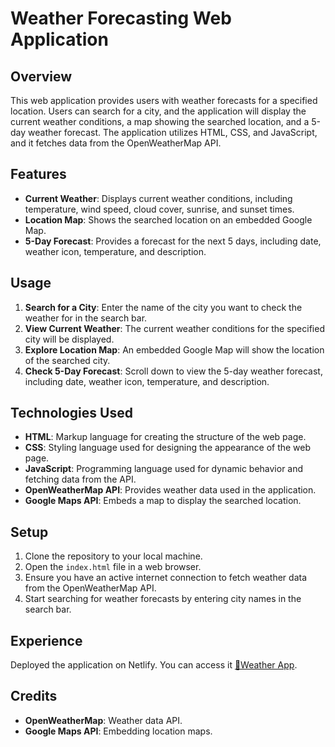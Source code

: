 # Weather Forecasting Web Application

## Overview
This web application provides users with weather forecasts for a specified location. Users can search for a city, and the application will display the current weather conditions, a map showing the searched location, and a 5-day weather forecast. The application utilizes HTML, CSS, and JavaScript, and it fetches data from the OpenWeatherMap API.

## Features
- **Current Weather**: Displays current weather conditions, including temperature, wind speed, cloud cover, sunrise, and sunset times.
- **Location Map**: Shows the searched location on an embedded Google Map.
- **5-Day Forecast**: Provides a forecast for the next 5 days, including date, weather icon, temperature, and description.

## Usage
1. **Search for a City**: Enter the name of the city you want to check the weather for in the search bar.
2. **View Current Weather**: The current weather conditions for the specified city will be displayed.
3. **Explore Location Map**: An embedded Google Map will show the location of the searched city.
4. **Check 5-Day Forecast**: Scroll down to view the 5-day weather forecast, including date, weather icon, temperature, and description.

## Technologies Used
- **HTML**: Markup language for creating the structure of the web page.
- **CSS**: Styling language used for designing the appearance of the web page.
- **JavaScript**: Programming language used for dynamic behavior and fetching data from the API.
- **OpenWeatherMap API**: Provides weather data used in the application.
- **Google Maps API**: Embeds a map to display the searched location.

## Setup
1. Clone the repository to your local machine.
2. Open the `index.html` file in a web browser.
3. Ensure you have an active internet connection to fetch weather data from the OpenWeatherMap API.
4. Start searching for weather forecasts by entering city names in the search bar.

## Experience
Deployed the application on Netlify. You can access it [🔗Weather App](https://weatherforecastingappmasai.netlify.app/).



## Credits
- **OpenWeatherMap**: Weather data API.
- **Google Maps API**: Embedding location maps.

